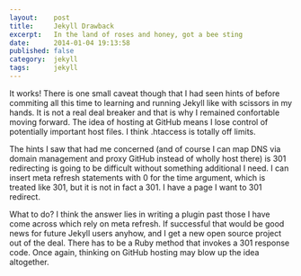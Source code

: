 ```yaml
---
layout:    post
title:     Jekyll Drawback
excerpt:   In the land of roses and honey, got a bee sting
date:      2014-01-04 19:13:58
published: false
category:  jekyll
tags:      jekyll
---
```


It works! There is one small caveat though that I had seen hints of before commiting all this time to learning and running Jekyll like with scissors in my hands. It is not a real deal breaker and that is why I remained confortable moving forward. The idea of hosting at GitHub means I lose control of potentially important host files. I think .htaccess is totally off limits.

The hints I saw that had me concerned (and of course I can map DNS via domain management and proxy GitHub instead of wholly host there) is 301 redirecting is going to be difficult without something additional I need. I can insert meta refresh statements with 0 for the time argument, which is treated like 301, but it is not in fact a 301. I have a page I want to 301 redirect.

What to do? I think the answer lies in writing a plugin past those I have come across which rely on meta refresh. If successful that would be good news for future Jekyll users anyhow, and I get a new open source project out of the deal. There has to be a Ruby method that invokes a 301 response code. Once again, thinking on GitHub hosting may blow up the idea altogether.
